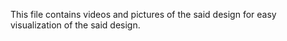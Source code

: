 This file contains videos and pictures of the said design for easy visualization of the said design.
